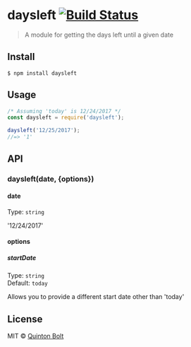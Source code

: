 # daysleft [![Build Status](https://travis-ci.org/qbolt/daysleft.svg?branch=master)](https://travis-ci.org/qbolt/daysleft)

> A module for getting the days left until a given date


## Install

```
$ npm install daysleft
```


## Usage

```js
/* Assuming 'today' is 12/24/2017 */
const daysleft = require('daysleft');

daysleft('12/25/2017');
//=> '1'
```

## API

### daysleft(date, {options})

#### date

Type: `string`

'12/24/2017'

#### options

##### startDate

Type: `string`<br>
Default: `today`

Allows you to provide a different start date other than 'today'

## License

MIT © [Quinton Bolt](http://quintonbolt.com)
